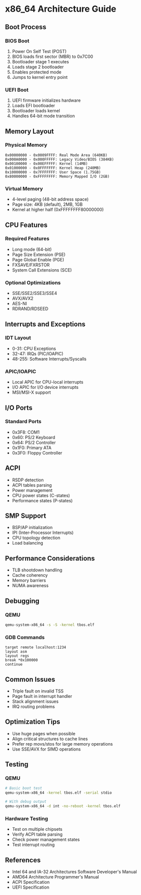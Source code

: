 # x86_64 Architecture Guide

## Boot Process

### BIOS Boot
1. Power On Self Test (POST)
2. BIOS loads first sector (MBR) to 0x7C00
3. Bootloader stage 1 executes
4. Loads stage 2 bootloader
5. Enables protected mode
6. Jumps to kernel entry point

### UEFI Boot
1. UEFI firmware initializes hardware
2. Loads EFI bootloader
3. Bootloader loads kernel
4. Handles 64-bit mode transition

## Memory Layout

### Physical Memory
```
0x00000000 - 0x0009FFFF: Real Mode Area (640KB)
0x000A0000 - 0x000FFFFF: Legacy Video/BIOS (384KB)
0x00100000 - 0x00EFFFFF: Kernel (14MB)
0x01000000 - 0x0FFFFFFF: Kernel Heap (240MB)
0x10000000 - 0x7FFFFFFF: User Space (1.75GB)
0x80000000 - 0xFFFFFFFF: Memory Mapped I/O (2GB)
```

### Virtual Memory
- 4-level paging (48-bit address space)
- Page size: 4KB (default), 2MB, 1GB
- Kernel at higher half (0xFFFFFFFF80000000)

## CPU Features

### Required Features
- Long mode (64-bit)
- Page Size Extension (PSE)
- Page Global Enable (PGE)
- FXSAVE/FXRSTOR
- System Call Extensions (SCE)

### Optional Optimizations
- SSE/SSE2/SSE3/SSE4
- AVX/AVX2
- AES-NI
- RDRAND/RDSEED

## Interrupts and Exceptions

### IDT Layout
- 0-31: CPU Exceptions
- 32-47: IRQs (PIC/IOAPIC)
- 48-255: Software Interrupts/Syscalls

### APIC/IOAPIC
- Local APIC for CPU-local interrupts
- I/O APIC for I/O device interrupts
- MSI/MSI-X support

## I/O Ports

### Standard Ports
- 0x3F8: COM1
- 0x60: PS/2 Keyboard
- 0x64: PS/2 Controller
- 0x1F0: Primary ATA
- 0x3F0: Floppy Controller

## ACPI
- RSDP detection
- ACPI tables parsing
- Power management
- CPU power states (C-states)
- Performance states (P-states)

## SMP Support
- BSP/AP initialization
- IPI (Inter-Processor Interrupts)
- CPU topology detection
- Load balancing

## Performance Considerations
- TLB shootdown handling
- Cache coherency
- Memory barriers
- NUMA awareness

## Debugging

### QEMU
```bash
qemu-system-x86_64 -s -S -kernel tbos.elf
```

### GDB Commands
```
target remote localhost:1234
layout asm
layout regs
break *0x100000
continue
```

## Common Issues
- Triple fault on invalid TSS
- Page fault in interrupt handler
- Stack alignment issues
- IRQ routing problems

## Optimization Tips
- Use huge pages when possible
- Align critical structures to cache lines
- Prefer rep movs/stos for large memory operations
- Use SSE/AVX for SIMD operations

## Testing

### QEMU
```bash
# Basic boot test
qemu-system-x86_64 -kernel tbos.elf -serial stdio

# With debug output
qemu-system-x86_64 -d int -no-reboot -kernel tbos.elf
```

### Hardware Testing
- Test on multiple chipsets
- Verify ACPI table parsing
- Check power management states
- Test interrupt routing

## References
- Intel 64 and IA-32 Architectures Software Developer's Manual
- AMD64 Architecture Programmer's Manual
- ACPI Specification
- UEFI Specification
